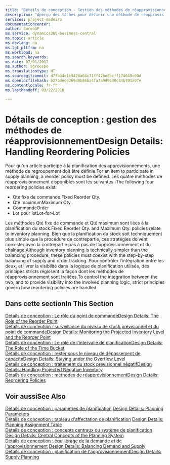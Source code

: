 ```yaml
---
title: "Détails de conception - Gestion des méthodes de réapprovisionnement | Microsoft Docs"
description: "Aperçu des tâches pour définir une méthode de réapprovisionnement dans la planification des approvisionnements."
services: project-madeira
documentationcenter: 
author: SorenGP
ms.service: dynamics365-business-central
ms.topic: article
ms.devlang: na
ms.tgt_pltfrm: na
ms.workload: na
ms.search.keywords: 
ms.date: 07/01/2017
ms.author: sgroespe
ms.translationtype: HT
ms.sourcegitcommit: d7fb34e1c9428a64c71ff47be8bcff174649c00d
ms.openlocfilehash: b273dedd269d8b86ba4fa7a9d9540c44b701a97e
ms.contentlocale: fr-fr
ms.lasthandoff: 03/22/2018

---
```

# <a name="design-details-handling-reordering-policies"></a><span data-ttu-id="55845-103">Détails de conception : gestion des méthodes de réapprovisionnement</span><span class="sxs-lookup"><span data-stu-id="55845-103">Design Details: Handling Reordering Policies</span></span>
<span data-ttu-id="55845-104">Pour qu'un article participe à la planification des approvisionnements, une méthode de regroupement doit être définie.</span><span class="sxs-lookup"><span data-stu-id="55845-104">For an item to participate in supply planning, a reorder policy must be defined.</span></span> <span data-ttu-id="55845-105">Les quatre méthodes de réapprovisionnement disponibles sont les suivantes :</span><span class="sxs-lookup"><span data-stu-id="55845-105">The following four reordering policies exist:</span></span>  
  
* <span data-ttu-id="55845-106">Qté fixe de commande.</span><span class="sxs-lookup"><span data-stu-id="55845-106">Fixed Reorder Qty.</span></span>  
* <span data-ttu-id="55845-107">Qté maximum</span><span class="sxs-lookup"><span data-stu-id="55845-107">Maximum Qty.</span></span>  
* <span data-ttu-id="55845-108">Commande</span><span class="sxs-lookup"><span data-stu-id="55845-108">Order</span></span>  
* <span data-ttu-id="55845-109">Lot pour lot</span><span class="sxs-lookup"><span data-stu-id="55845-109">Lot-for-Lot</span></span>  
  
<span data-ttu-id="55845-110">Les méthodes Qté fixe de commande et Qté maximum sont liées à la planification du stock.</span><span class="sxs-lookup"><span data-stu-id="55845-110">Fixed Reorder Qty. and Maximum Qty. policies relate to inventory planning.</span></span> <span data-ttu-id="55845-111">Bien que la planification du stock soit techniquement plus simple que la procédure de contrepartie, ces stratégies doivent coexister avec la contrepartie pas à pas de l'approvisionnement et du chaînage.</span><span class="sxs-lookup"><span data-stu-id="55845-111">Although inventory planning is technically simpler than the balancing procedure, these policies must coexist with the step-by-step balancing of supply and order tracking.</span></span> <span data-ttu-id="55845-112">Pour contrôler l'intégration entre les deux, et livrer la visibilité dans la logique de planification utilisée, des principes stricts régissent la façon dont les méthodes de réapprovisionnement sont traitées.</span><span class="sxs-lookup"><span data-stu-id="55845-112">To control the integration between the two, and to provide visibility into the involved planning logic, strict principles govern how reordering policies are handled.</span></span>  
  
## <a name="in-this-section"></a><span data-ttu-id="55845-113">Dans cette section</span><span class="sxs-lookup"><span data-stu-id="55845-113">In This Section</span></span>  
[<span data-ttu-id="55845-114">Détails de conception : Le rôle du point de commande</span><span class="sxs-lookup"><span data-stu-id="55845-114">Design Details: The Role of the Reorder Point</span></span>](design-details-the-role-of-the-reorder-point.md)  
[<span data-ttu-id="55845-115">Détails de conception : surveillance du niveau de stock prévisionnel et du point de commande</span><span class="sxs-lookup"><span data-stu-id="55845-115">Design Details: Monitoring the Projected Inventory Level and the Reorder Point</span></span>](design-details-monitoring-the-projected-inventory-level-and-the-reorder-point.md)  
[<span data-ttu-id="55845-116">Détails de conception : Le rôle de l'intervalle de planification</span><span class="sxs-lookup"><span data-stu-id="55845-116">Design Details: The Role of the Time Bucket</span></span>](design-details-the-role-of-the-time-bucket.md)  
[<span data-ttu-id="55845-117">Détails de conception : rester sous le niveau de dépassement de capacité</span><span class="sxs-lookup"><span data-stu-id="55845-117">Design Details: Staying under the Overflow Level</span></span>](design-details-staying-under-the-overflow-level.md)  
[<span data-ttu-id="55845-118">Détails de conception : traitement du stock prévisionnel négatif</span><span class="sxs-lookup"><span data-stu-id="55845-118">Design Details: Handling Projected Negative Inventory</span></span>](design-details-handling-projected-negative-inventory.md)  
[<span data-ttu-id="55845-119">Détails de conception : méthodes de réapprovisionnement</span><span class="sxs-lookup"><span data-stu-id="55845-119">Design Details: Reordering Policies</span></span>](design-details-reordering-policies.md)  
  
## <a name="see-also"></a><span data-ttu-id="55845-120">Voir aussi</span><span class="sxs-lookup"><span data-stu-id="55845-120">See Also</span></span>  
<span data-ttu-id="55845-121">[Détails de conception : paramètres de planification](design-details-planning-parameters.md) </span><span class="sxs-lookup"><span data-stu-id="55845-121">[Design Details: Planning Parameters](design-details-planning-parameters.md) </span></span>  
<span data-ttu-id="55845-122">[Détails de conception : tableau d'affectation de planification](design-details-planning-assignment-table.md) </span><span class="sxs-lookup"><span data-stu-id="55845-122">[Design Details: Planning Assignment Table](design-details-planning-assignment-table.md) </span></span>  
<span data-ttu-id="55845-123">[Détails de conception : concepts centraux du système de planification](design-details-central-concepts-of-the-planning-system.md) </span><span class="sxs-lookup"><span data-stu-id="55845-123">[Design Details: Central Concepts of the Planning System](design-details-central-concepts-of-the-planning-system.md) </span></span>  
<span data-ttu-id="55845-124">[Détails de conception : équilibrage de la demande et de l'approvisionnement](design-details-balancing-demand-and-supply.md) </span><span class="sxs-lookup"><span data-stu-id="55845-124">[Design Details: Balancing Demand and Supply](design-details-balancing-demand-and-supply.md) </span></span>  
[<span data-ttu-id="55845-125">Détails de conception : planification de l'approvisionnement</span><span class="sxs-lookup"><span data-stu-id="55845-125">Design Details: Supply Planning</span></span>](design-details-supply-planning.md)
